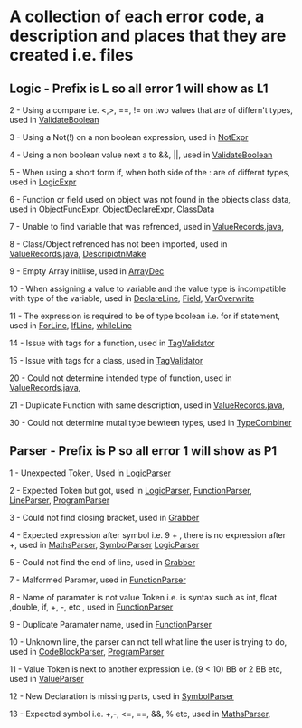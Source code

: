 # A collection of each error code, a description and places that they are created i.e. files

## Logic - Prefix is L so all error 1 will show as L1

2  - Using a compare i.e. <,>, ==, != on two values that are of differn't types, used in [ValidateBoolean](../../main/java/dos/EXL/Validator/Boolean/ValBoolean.java)

3  - Using a Not(!) on a non boolean expression, used in [NotExpr](../../main/java/dos/EXL/Types/Unary/NotExpr.java)

4  - Using a non boolean value next a to &&, ||, used in [ValidateBoolean](../../main/java/dos/EXL/Validator/Boolean/ValBoolean.java)

5  - When using a short form if, when both side of the : are of differnt types, used in [LogicExpr](../../main/java/dos/EXL/Types/Trechery/LogicExpr.java)

6  - Function or field used on object was not found in the objects class data, used in [ObjectFuncExpr](../../main/java/dos/EXL/Types/Binary/ObjectFuncExpr.java), [ObjectDeclareExpr](../../main/java/dos/EXL/Types/Unary/ObjectDeclareExpr.java), [ClassData](../../main/java/dos/Util/InfoClasses/ClassData.java)

7  - Unable to find variable that was refrenced, used in [ValueRecords.java](../../main/java/dos/Util/ValueRecords.java),

8  - Class/Object refrenced has not been imported, used in  [ValueRecords.java](../../main/java/dos/Util/ValueRecords.java), [DescripiotnMake](../../main/java/dos/Util/DescriptionMaker.java)

9  - Empty Array initlise, used in [ArrayDec](../../main/java/dos/EXL/Types/ArrayExpr.java)

10 - When assigning a value to variable and the value type is incompatible with type of the variable, used in [DeclareLine](../../main/java/dos/EXL/Types/Lines/DeclarLine.java), [Field](../../main/java/dos/EXL/Types/Lines/Field.java), [VarOverwrite](../../main/java/dos/EXL/Types/Lines/Field.java)

11 - The expression is required to be of type boolean i.e. for if statement, used in [ForLine](../../main/java/dos/EXL/Types/Lines/ForLine.java), [IfLine](../../main/java/dos/EXL/Types/Lines/IfLine.java), [whileLine](../../main/java/dos/EXL/Types/Lines/WhileLine.java)

14 - Issue with tags for a function, used in [TagValidator](../../main/java/dos/EXL/Validator/Misc/TagValidator.java)

15 - Issue with tags for a class, used in [TagValidator](../../main/java/dos/EXL/Validator/Misc/TagValidator.java)

20 - Could not determine intended type of function, used in [ValueRecords.java](../../main/java/dos/Util/DescriptionMaker.java),

21 - Duplicate Function with same description, used in [ValueRecords.java](../../main/java/dos/Util/DescriptionMaker.java),

30 - Could not determine mutal type bewteen types, used in [TypeCombiner](../../main/java/dos/EXL/Validator/Util/TypeCombiner.java)


## Parser - Prefix is P so all error 1 will show as P1

1  - Unexpected Token, Used in [LogicParser](../../main/java/dos/EXL/Parser/Expressions/LogicParser.java)

2  - Expected Token but got, used in [LogicParser](../../main/java/dos/EXL/Parser/Expressions/LogicParser.java), [FunctionParser](../../main/java/dos/EXL/Parser/FunctionParser.java), [LineParser](../../main/java/dos/EXL/Parser/LineParser.java), [ProgramParser](../../main/java/dos/EXL/Parser/ProgramParser.java)

3  - Could not find closing bracket, used in [Grabber](../../main/java/dos/EXL/Parser/Util/Grabber.java)

4 - Expected expression after symbol i.e. 9 + , there is no expression after +, used in [MathsParser](), [SymbolParser]() [LogicParser]()

5  - Could not find the end of line, used in [Grabber](../../main/java/dos/EXL/Parser/Util/Grabber.java)

7  - Malformed Paramer, used in [FunctionParser](../../main/java/dos/EXL/Parser/FunctionParser.java)

8  - Name of paramater is not value Token i.e. is syntax such as int, float ,double, if, +, -,  etc , used in [FunctionParser](../../main/java/dos/EXL/Parser/FunctionParser.java)

9  - Duplicate Paramater name, used in [FunctionParser](../../main/java/dos/EXL/Parser/FunctionParser.java)

10 - Unknown line, the parser can not tell what line the user is trying to do, used in [CodeBlockParser](../../main/java/dos/EXL/Parser/CodeBlockParser.java), [ProgramParser](../../main/java/dos/EXL/Parser/ProgramParser.java)

11 - Value Token is next to another expression i.e. (9 < 10) BB or 2 BB etc, used in [ValueParser](../../main/java/dos/EXL/Parser/Expressions/ValueParser.java) 

12 - New Declaration is missing parts, used in [SymbolParser](../../main/java/dos/EXL/Parser/Expressions/SymbolParser.java)

13 - Expected symbol i.e. +,-, <=, ==, &&, % etc, used in [MathsParser](), 

